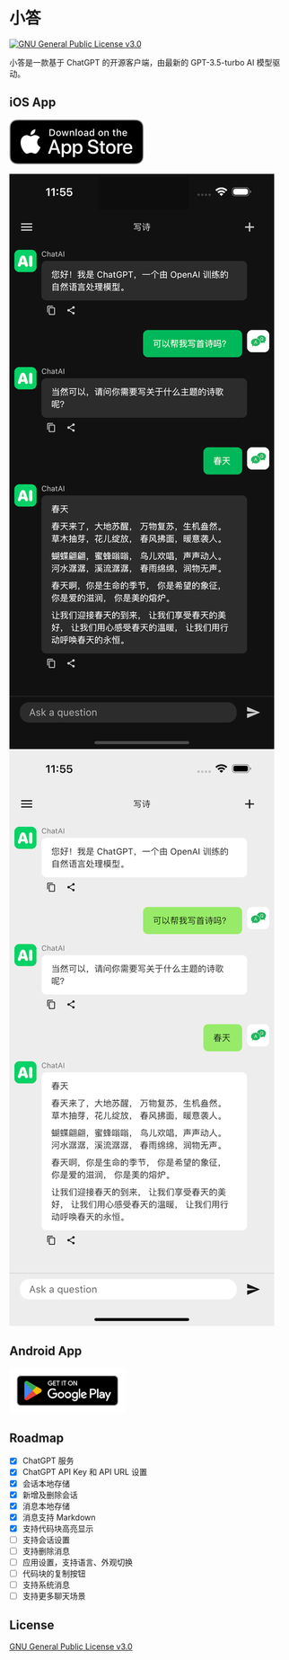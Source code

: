 # 小答

<a href="LICENSE" target="_blank">
    <img alt="GNU General Public License v3.0" src="https://img.shields.io/badge/license-GPL-blue?style=flat-square" />
</a>

小答是一款基于 ChatGPT 的开源客户端，由最新的 GPT-3.5-turbo AI 模型驱动。

## iOS App

<a href="https://itunes.apple.com/app/id6446219556">
	<img src="img/app-store.svg" alt="">
</a>

![screen-dark](img/screen-dark.png)![screen-light](img/screen-light.png)

## Android App

<a href="https://itunes.apple.com/app/id6446219556">
	<img src="img/google-play-badge.png" alt="" height=80>
</a>


## Roadmap

- [x] ChatGPT 服务
- [x] ChatGPT API Key 和 API URL 设置
- [x] 会话本地存储
- [x] 新增及删除会话
- [x] 消息本地存储
- [x] 消息支持 Markdown
- [x] 支持代码块高亮显示
- [ ] 支持会话设置
- [ ] 支持删除消息
- [ ] 应用设置，支持语言、外观切换
- [ ] 代码块的复制按钮
- [ ] 支持系统消息
- [ ] 支持更多聊天场景

## License

[GNU General Public License v3.0](./LICENSE)